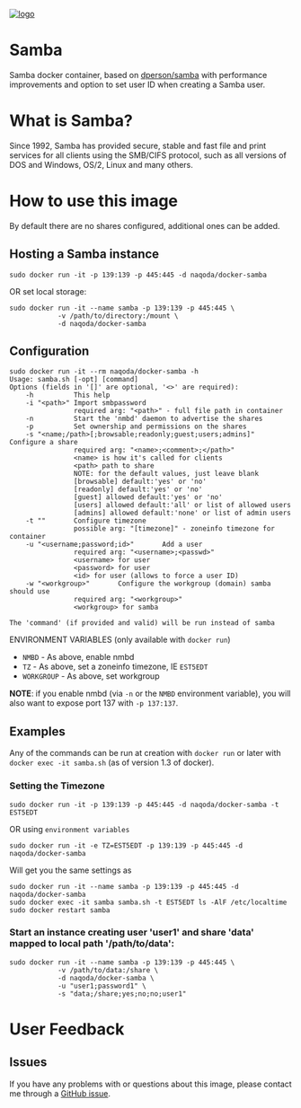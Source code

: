[![logo](https://raw.githubusercontent.com/naqoda/docker-samba/master/logo.jpg)](https://www.samba.org)

# Samba

Samba docker container, based on [dperson/samba](https://github.com/dperson/samba) with performance improvements and option to set user ID when creating a Samba user.

# What is Samba?

Since 1992, Samba has provided secure, stable and fast file and print services
for all clients using the SMB/CIFS protocol, such as all versions of DOS and
Windows, OS/2, Linux and many others.

# How to use this image

By default there are no shares configured, additional ones can be added.

## Hosting a Samba instance

    sudo docker run -it -p 139:139 -p 445:445 -d naqoda/docker-samba

OR set local storage:

    sudo docker run -it --name samba -p 139:139 -p 445:445 \
                -v /path/to/directory:/mount \
                -d naqoda/docker-samba

## Configuration

    sudo docker run -it --rm naqoda/docker-samba -h
    Usage: samba.sh [-opt] [command]
    Options (fields in '[]' are optional, '<>' are required):
        -h          This help
        -i "<path>" Import smbpassword
                    required arg: "<path>" - full file path in container
        -n          Start the 'nmbd' daemon to advertise the shares
        -p          Set ownership and permissions on the shares
        -s "<name;/path>[;browsable;readonly;guest;users;admins]" Configure a share
                    required arg: "<name>;<comment>;</path>"
                    <name> is how it's called for clients
                    <path> path to share
                    NOTE: for the default values, just leave blank
                    [browsable] default:'yes' or 'no'
                    [readonly] default:'yes' or 'no'
                    [guest] allowed default:'yes' or 'no'
                    [users] allowed default:'all' or list of allowed users
                    [admins] allowed default:'none' or list of admin users
        -t ""       Configure timezone
                    possible arg: "[timezone]" - zoneinfo timezone for container
        -u "<username;password;id>"       Add a user
                    required arg: "<username>;<passwd>"
                    <username> for user
                    <password> for user
                    <id> for user (allows to force a user ID)
        -w "<workgroup>"       Configure the workgroup (domain) samba should use
                    required arg: "<workgroup>"
                    <workgroup> for samba

    The 'command' (if provided and valid) will be run instead of samba

ENVIRONMENT VARIABLES (only available with `docker run`)

 * `NMBD` - As above, enable nmbd
 * `TZ` - As above, set a zoneinfo timezone, IE `EST5EDT`
 * `WORKGROUP` - As above, set workgroup

**NOTE**: if you enable nmbd (via `-n` or the `NMBD` environment variable), you
will also want to expose port 137 with `-p 137:137`.

## Examples

Any of the commands can be run at creation with `docker run` or later with
`docker exec -it samba.sh` (as of version 1.3 of docker).

### Setting the Timezone

    sudo docker run -it -p 139:139 -p 445:445 -d naqoda/docker-samba -t EST5EDT

OR using `environment variables`

    sudo docker run -it -e TZ=EST5EDT -p 139:139 -p 445:445 -d naqoda/docker-samba

Will get you the same settings as

    sudo docker run -it --name samba -p 139:139 -p 445:445 -d naqoda/docker-samba
    sudo docker exec -it samba samba.sh -t EST5EDT ls -AlF /etc/localtime
    sudo docker restart samba

### Start an instance creating user 'user1' and share 'data' mapped to local path '/path/to/data':

    sudo docker run -it --name samba -p 139:139 -p 445:445 \
    			-v /path/to/data:/share \
    			-d naqoda/docker-samba \
                -u "user1;password1" \
                -s "data;/share;yes;no;no;user1" 

# User Feedback

## Issues

If you have any problems with or questions about this image, please contact me
through a [GitHub issue](https://github.com/naqoda/docker-samba/issues).